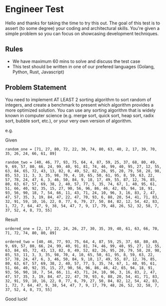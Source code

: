 # Engineer Test

Hello and thanks for taking the time to try this out.
The goal of this test is to assert (to some degree) your coding and architectural skills. You're given a simple problem so you can focus on showcasing development techniques.

## Rules

-   We have maximum 60 mins to solve and discuss the test case
-   This test should be written in one of our prefered languages (Golang, Python, Rust, Javascript)

## Problem Statement

You need to implement AT LEAST 2 sorting algorithm to sort random of integers, and create a benchmark to present which algorithm provides a more optimized solution. You can use any sorting algorithm that is widely known in computer science (e.g. merge sort, quick sort, heap sort, radix sort, bubble sort, etc.), or your very own version of algorithm.

e.g.

Given

```
random_one = [71, 27, 80, 72, 22, 30, 74, 80, 63, 40, 2, 17, 39, 70, 35, 26, 24, 66, 61, 89]

random_two = [40, 46, 77, 93, 75, 64, 4, 87, 59, 25, 37, 68, 80, 49, 9, 69, 57, 80, 66, 24, 99, 40, 91, 81, 74, 46, 99, 40, 95, 27, 12, 55, 63, 84, 65, 72, 43, 13, 82, 0, 49, 52, 82, 26, 95, 20, 79, 58, 28, 98, 85, 53, 11, 3, 3, 35, 98, 70, 4, 10, 65, 50, 61, 95, 8, 59, 63, 22, 57, 78, 24, 47, 6, 3, 46, 50, 84, 9, 18, 17, 49, 55, 87, 12, 76, 85, 80, 63, 67, 57, 69, 38, 2, 40, 57, 77, 5, 35, 74, 67, 1, 40, 95, 61, 51, 66, 40, 92, 35, 15, 27, 90, 56, 96, 86, 46, 42, 65, 94, 18, 91, 93, 56, 90, 18, 7, 54, 66, 11, 43, 71, 24, 10, 96, 3, 16, 83, 2, 47, 47, 57, 35, 3, 19, 84, 47, 22, 47, 70, 93, 6, 88, 20, 54, 41, 71, 83, 32, 91, 59, 10, 16, 22, 0, 77, 6, 79, 27, 50, 84, 82, 12, 54, 42, 83, 1, 72, 7, 64, 47, 9, 38, 54, 47, 7, 9, 17, 79, 48, 26, 52, 32, 58, 7, 37, 52, 4, 8, 73, 55]
```

Result

```
ordered_one = [2, 17, 22, 24, 26, 27, 30, 35, 39, 40, 61, 63, 66, 70, 71, 72, 74, 80, 80, 89]

ordered_two = [40, 46, 77, 93, 75, 64, 4, 87, 59, 25, 37, 68, 80, 49, 9, 69, 57, 80, 66, 24, 99, 40, 91, 81, 74, 46, 99, 40, 95, 27, 12, 55, 63, 84, 65, 72, 43, 13, 82, 0, 49, 52, 82, 26, 95, 20, 79, 58, 28, 98, 85, 53, 11, 3, 3, 35, 98, 70, 4, 10, 65, 50, 61, 95, 8, 59, 63, 22, 57, 78, 24, 47, 6, 3, 46, 50, 84, 9, 18, 17, 49, 55, 87, 12, 76, 85, 80, 63, 67, 57, 69, 38, 2, 40, 57, 77, 5, 35, 74, 67, 1, 40, 95, 61, 51, 66, 40, 92, 35, 15, 27, 90, 56, 96, 86, 46, 42, 65, 94, 18, 91, 93, 56, 90, 18, 7, 54, 66, 11, 43, 71, 24, 10, 96, 3, 16, 83, 2, 47, 47, 57, 35, 3, 19, 84, 47, 22, 47, 70, 93, 6, 88, 20, 54, 41, 71, 83, 32, 91, 59, 10, 16, 22, 0, 77, 6, 79, 27, 50, 84, 82, 12, 54, 42, 83, 1, 72, 7, 64, 47, 9, 38, 54, 47, 7, 9, 17, 79, 48, 26, 52, 32, 58, 7, 37, 52, 4, 8, 73, 55]
```

Good luck!
